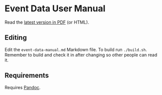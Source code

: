 # Event Data User Manual

Read the [latest version in PDF](/CrossRef/event-data-user-manual/raw/master/build/event-data-manual.pdf) (or HTML). 

## Editing

Edit the `event-data-manual.md` Markdown file. To build run `./build.sh`. Remember to build and check it in after changing so other people can read it.



## Requirements

Requires [Pandoc](http://pandoc.org/installing.html). 